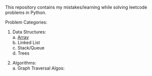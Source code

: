 This repository contains my mistakes/learning while solving leetcode problems in Python.


Problem Categories:<br>

1.  Data Structures:<br>
		a.  <a href="https://github.com/abhinav1592/leetcode_problems_and_learnings/tree/master/Data%20Structures/Array"> Array </a><br>
		b.  Linked List<br>
		c.  Stack/Queue<br>
		d.  Trees<br>

2.  Algorithms:<br>
    a.  Graph Traversal Algos:





